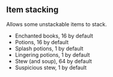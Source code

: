 ## Item stacking

Allows some unstackable items to stack.

- Enchanted books, 16 by default
- Potions, 16 by default
- Splash potions, 1 by default
- Lingering potions, 1 by default
- Stew (and soup), 64 by default
- Suspicious stew, 1 by default